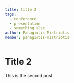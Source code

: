 ```yaml
---
title: title 2
tags:
  - conference
  - presentation
  - something else
author: Panagiotis Mistriotis
member: panagiotis-mistriotis
---
```


# Title 2

This is the second post.

